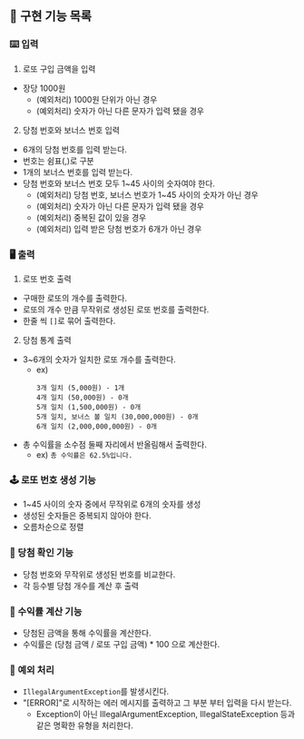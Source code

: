 ## 🚀 구현 기능 목록

### ⌨️ 입력

1. 로또 구입 금액을 입력

- 장당 1000원
    - (예외처리) 1000원 단위가 아닌 경우
    - (예외처리) 숫자가 아닌 다른 문자가 입력 됐을 경우

2. 당첨 번호와 보너스 번호 입력

- 6개의 당첨 번호를 입력 받는다.
- 번호는 쉼표(,)로 구분
- 1개의 보너스 번호를 입력 받는다.
- 당첨 번호와 보너스 번호 모두 1~45 사이의 숫자여야 한다.
    - (예외처리) 당첨 번호, 보너스 번호가 1~45 사이의 숫자가 아닌 경우
    - (예외처리) 숫자가 아닌 다른 문자가 입력 됐을 경우
    - (예외처리) 중복된 값이 있을 경우
    - (예외처리) 입력 받은 당첨 번호가 6개가 아닌 경우

### 🖥️ 출력

1. 로또 번호 출력

- 구매한 로또의 개수를 출력한다.
- 로또의 개수 만큼 무작위로 생성된 로또 번호를 출력한다.
- 한줄 씩 `[]`로 묶어 출력한다.

2. 당첨 통계 출력

- 3~6개의 숫자가 일치한 로또 개수를 출력한다.
    - ex)
       ````
       3개 일치 (5,000원) - 1개
       4개 일치 (50,000원) - 0개
       5개 일치 (1,500,000원) - 0개
       5개 일치, 보너스 볼 일치 (30,000,000원) - 0개
       6개 일치 (2,000,000,000원) - 0개

- 총 수익률을 소수점 둘째 자리에서 반올림해서 출력한다.
    - ex) `총 수익률은 62.5%입니다.`

### 🕹️ 로또 번호 생성 기능

- 1~45 사이의 숫자 중에서 무작위로 6개의 숫자를 생성
- 생성된 숫자들은 중복되지 않아야 한다.
- 오름차순으로 정렬

### 🎊 당첨 확인 기능

- 당첨 번호와 무작위로 생성된 번호를 비교한다.
- 각 등수별 당첨 개수를 계산 후 출력

### 🧮 수익률 계산 기능

- 당첨된 금액을 통해 수익률을 계산한다.
- 수익률은 (당첨 금액 / 로또 구입 금액) * 100 으로 계산한다.

### 📍 예외 처리

- `IllegalArgumentException`를 발생시킨다.
- "[ERROR]"로 시작하는 에러 메시지를 출력하고 그 부분 부터 입력을 다시 받는다.
    - Exception이 아닌 IllegalArgumentException, IllegalStateException 등과 같은 명확한 유형을 처리한다. 